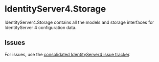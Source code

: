# IdentityServer4.Storage

IdentityServer4.Storage contains all the models and storage interfaces for IdentityServer 4 configuration data.

## Issues

For issues, use the [consolidated IdentityServer4 issue tracker](https://github.com/IdentityServer/IdentityServer4/issues).
